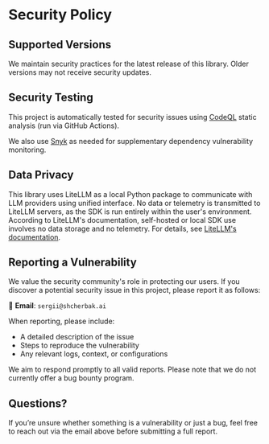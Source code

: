 # Security Policy


## Supported Versions

We maintain security practices for the latest release of this library. Older versions may not receive security updates.


## Security Testing

This project is automatically tested for security issues using [CodeQL](https://codeql.github.com/) static analysis (run via GitHub Actions).

We also use [Snyk](https://snyk.io) as needed for supplementary dependency vulnerability monitoring.


## Data Privacy

This library uses LiteLLM as a local Python package to communicate with LLM providers using unified interface. No data or telemetry is transmitted to LiteLLM servers, as the SDK is run entirely within the user's environment. According to LiteLLM's documentation, self-hosted or local SDK use involves no data storage and no telemetry. For details, see [LiteLLM's documentation](https://docs.litellm.ai/docs/data_security).


## Reporting a Vulnerability

We value the security community's role in protecting our users. If you discover a potential security issue in this project, please report it as follows:

📧 **Email**: `sergii@shcherbak.ai`

When reporting, please include:
- A detailed description of the issue
- Steps to reproduce the vulnerability
- Any relevant logs, context, or configurations

We aim to respond promptly to all valid reports. Please note that we do not currently offer a bug bounty program.


## Questions?

If you’re unsure whether something is a vulnerability or just a bug, feel free to reach out via the email above before submitting a full report.
